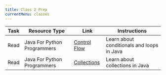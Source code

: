 ```yaml
---
title: Class 2 Prep
currentMenu: classes
---
```


Task | Resource Type | Link | Instructions
|----|---------------|------|-------------|
Read | Java For Python Programmers | [Control Flow](../../java4python/control-flow/) | Learn about conditionals and loops in Java
Read | Java For Python Programmers | [Collections](../../java4python/data-structures-and-collections/) | Learn about collections in Java
